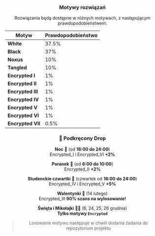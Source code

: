 


<div align="center">
  
### Motywy rozwiązań  

Rozwiązania będą dostępne w różnych motywach, z następującym prawdopodobieństwem:  


| Motyw          | Prawdopodobieństwo |
|---------------|------------------|
| **White**     | 37.5%             |
| **Black**     | 37%             |
| **Noxus**     | 10%             |
| **Tangled**   | 10%             |
| **Encrypted I**  | 1%  |
| **Encrypted II** | 1%  |
| **Encrypted III** | 1%  |
| **Encrypted IV**  | 1%  |
| **Encrypted V**   | 1%  |
| **Encrypted VI**  | 1%  |
| **Encrypted VII** | 0.5%  |


### 🚀 **Podkręcony Drop**  

**Noc** 🌙 (od **16:00 do 24:00**)  
Encrypted_I i Encrypted_VI **+2%**  

**Poranek** 🌅 (od **6:00 do 10:00**)  
Encrypted_II **+2%**  

**Studenckie czwartki** 🍻 (czwartek od **16:00 do 24:00**)  
Encrypted_IV i Encrypted_V **+5%**  

**Walentynki** 💖 (14 lutego)  
Encrypted_III **90% szans na wylosowanie!**  

**Święta i Mikołajki** 🎄🎅 (6, 24, 25, 26 grudnia)  
**Tylko motywy `Encrypted`**  

> Losowanie motywu następuje w chwili dodania zadania do repozytorium projektu 

</div>
